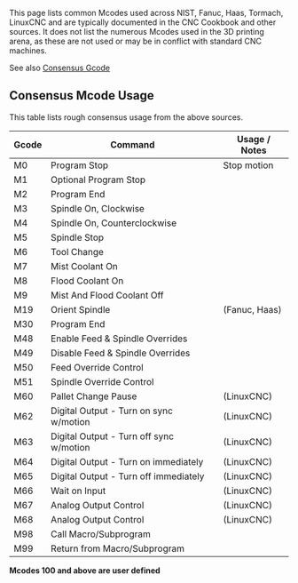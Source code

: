 This page lists common Mcodes used across NIST, Fanuc, Haas, Tormach, LinuxCNC and are typically documented in the CNC Cookbook and other sources. It does not list the numerous Mcodes used in the 3D printing arena, as these are not used or may be in conflict with standard CNC machines.

See also [Consensus Gcode](g2dialect-Consensus-Gcode)

## Consensus Mcode Usage
This table lists rough consensus usage from the above sources.

Gcode | Command | Usage / Notes
--------|-------------|-----------------------------
M0 | Program Stop | Stop motion
M1 | Optional Program Stop |
M2 | Program End |
M3 | Spindle On, Clockwise |
M4 | Spindle On, Counterclockwise |
M5 | Spindle Stop |
M6 | Tool Change |
M7 | Mist Coolant On |
M8 | Flood Coolant On |
M9 | Mist And Flood Coolant Off |
M19 | Orient Spindle | (Fanuc, Haas)
M30 | Program End |
M48 | Enable Feed & Spindle Overrides |
M49 | Disable Feed & Spindle Overrides |
M50 | Feed Override Control |
M51 | Spindle Override Control |
M60 | Pallet Change Pause | (LinuxCNC)
M62 | Digital Output - Turn on sync w/motion | (LinuxCNC)
M63 | Digital Output - Turn off sync w/motion | (LinuxCNC)
M64 | Digital Output - Turn on immediately | (LinuxCNC)
M65 | Digital Output - Turn off immediately | (LinuxCNC)
M66 | Wait on Input | (LinuxCNC)
M67 | Analog Output Control | (LinuxCNC)
M68 | Analog Output Control | (LinuxCNC)
M98 | Call Macro/Subprogram |
M99 | Return from Macro/Subprogram |

**Mcodes 100 and above are user defined**
